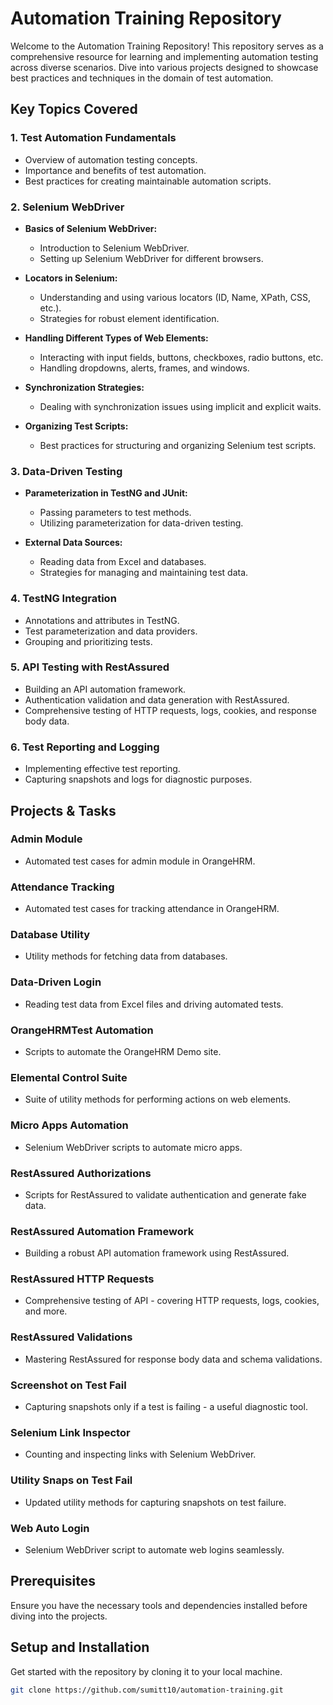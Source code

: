 # Automation Training Repository

Welcome to the Automation Training Repository! This repository serves as a comprehensive resource for learning and implementing automation testing across diverse scenarios. Dive into various projects designed to showcase best practices and techniques in the domain of test automation.

## Key Topics Covered

### 1. Test Automation Fundamentals
   - Overview of automation testing concepts.
   - Importance and benefits of test automation.
   - Best practices for creating maintainable automation scripts.

### 2. Selenium WebDriver
   - **Basics of Selenium WebDriver:**
     - Introduction to Selenium WebDriver.
     - Setting up Selenium WebDriver for different browsers.

   - **Locators in Selenium:**
     - Understanding and using various locators (ID, Name, XPath, CSS, etc.).
     - Strategies for robust element identification.

   - **Handling Different Types of Web Elements:**
     - Interacting with input fields, buttons, checkboxes, radio buttons, etc.
     - Handling dropdowns, alerts, frames, and windows.

   - **Synchronization Strategies:**
     - Dealing with synchronization issues using implicit and explicit waits.

   - **Organizing Test Scripts:**
     - Best practices for structuring and organizing Selenium test scripts.

### 3. Data-Driven Testing
   - **Parameterization in TestNG and JUnit:**
     - Passing parameters to test methods.
     - Utilizing parameterization for data-driven testing.

   - **External Data Sources:**
     - Reading data from Excel and databases.
     - Strategies for managing and maintaining test data.
     
### 4. TestNG Integration
   - Annotations and attributes in TestNG.
   - Test parameterization and data providers.
   - Grouping and prioritizing tests.

### 5. API Testing with RestAssured
   - Building an API automation framework.
   - Authentication validation and data generation with RestAssured.
   - Comprehensive testing of HTTP requests, logs, cookies, and response body data.

### 6. Test Reporting and Logging
   - Implementing effective test reporting.
   - Capturing snapshots and logs for diagnostic purposes.

## Projects & Tasks

### Admin Module
- Automated test cases for admin module in OrangeHRM.
  
### Attendance Tracking
- Automated test cases for tracking attendance in OrangeHRM.

### Database Utility

- Utility methods for fetching data from databases.

### Data-Driven Login

- Reading test data from Excel files and driving automated tests.

### OrangeHRMTest Automation
- Scripts to automate the OrangeHRM Demo site.


### Elemental Control Suite

- Suite of utility methods for performing actions on web elements.

### Micro Apps Automation

- Selenium WebDriver scripts to automate micro apps.

### RestAssured Authorizations

- Scripts for RestAssured to validate authentication and generate fake data.

### RestAssured Automation Framework

- Building a robust API automation framework using RestAssured.

### RestAssured HTTP Requests

- Comprehensive testing of API - covering HTTP requests, logs, cookies, and more.

### RestAssured Validations

- Mastering RestAssured for response body data and schema validations.

### Screenshot on Test Fail

- Capturing snapshots only if a test is failing - a useful diagnostic tool.

### Selenium Link Inspector

- Counting and inspecting links with Selenium WebDriver.

### Utility Snaps on Test Fail

- Updated utility methods for capturing snapshots on test failure.

### Web Auto Login

- Selenium WebDriver script to automate web logins seamlessly.

## Prerequisites

Ensure you have the necessary tools and dependencies installed before diving into the projects. 

## Setup and Installation

Get started with the repository by cloning it to your local machine.

```bash
git clone https://github.com/sumitt10/automation-training.git

